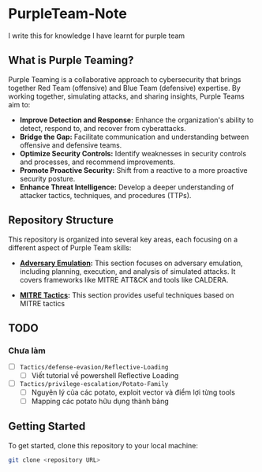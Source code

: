 # PurpleTeam-Note

I write this for knowledge I have learnt for purple team

## What is Purple Teaming?

Purple Teaming is a collaborative approach to cybersecurity that brings together Red Team (offensive) and Blue Team (defensive) expertise. By working together, simulating attacks, and sharing insights, Purple Teams aim to:

*   **Improve Detection and Response:** Enhance the organization's ability to detect, respond to, and recover from cyberattacks.
*   **Bridge the Gap:** Facilitate communication and understanding between offensive and defensive teams.
*   **Optimize Security Controls:** Identify weaknesses in security controls and processes, and recommend improvements.
*   **Promote Proactive Security:** Shift from a reactive to a more proactive security posture.
*   **Enhance Threat Intelligence:** Develop a deeper understanding of attacker tactics, techniques, and procedures (TTPs).

## Repository Structure

This repository is organized into several key areas, each focusing on a different aspect of Purple Team skills:

*   **[Adversary Emulation](./Adversary):**  This section focuses on adversary emulation, including planning, execution, and analysis of simulated attacks. It covers frameworks like MITRE ATT&CK and tools like CALDERA.

*   **[MITRE Tactics](./Tactics):** This section provides useful techniques based on MITRE tactics

## TODO

### Chưa làm

- [ ] `Tactics/defense-evasion/Reflective-Loading`
  - [ ] Viết tutorial về powershell Reflective Loading
- [ ] `Tactics/privilege-escalation/Potato-Family`
  - [ ] Nguyên lý của các potato, exploit vector và điểm lợi từng tools
  - [ ] Mapping các potato hữu dụng thành bảng

## Getting Started

To get started, clone this repository to your local machine:

```bash
git clone <repository URL>
